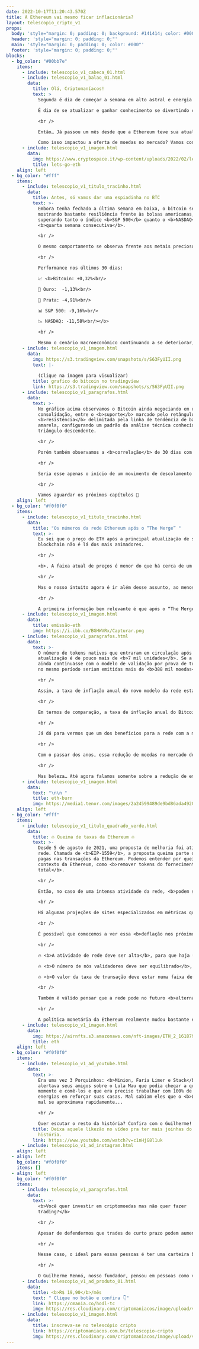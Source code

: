 ```yaml
---
date: 2022-10-17T11:20:43.570Z
title: A Ethereum vai mesmo ficar inflacionária?
layout: telescopio_cripto_v1
props:
  body: 'style="margin: 0; padding: 0; background: #141414; color: #000"'
  header: 'style="margin: 0; padding: 0;"'
  main: 'style="margin: 0; padding: 0; color: #000"'
  footer: 'style="margin: 0; padding: 0;"'
blocks:
  - bg_color: "#00bb7e"
    items:
      - include: telescopio_v1_cabeca_01.html
      - include: telescopio_v1_balao_01.html
        data:
          title: Olá, Criptomaníacos!
          text: >
            Segunda é dia de começar a semana em alto astral e energia!<br/>

            É dia de se atualizar e ganhar conhecimento se divertindo com o 🔭!

            <br />

            Então… Já passou um mês desde que a Ethereum teve sua atualização. <br/>

            Como isso impactou a oferta de moedas no mercado? Vamos conferir?
      - include: telescopio_v1_imagem.html
        data:
          img: https://www.cryptospace.it/wp-content/uploads/2022/02/lets-go-eth-ethereum-crypto-memes-fun-jokes.gif
          title: lets-go-eth
    align: left
  - bg_color: "#fff"
    items:
      - include: telescopio_v1_titulo_tracinho.html
        data:
          title: Antes, só vamos dar uma espiadinha no BTC
          text: >-
            Embora tenha fechado a última semana em baixa, o bitcoin segue
            mostrando bastante resiliência frente às bolsas americanas,
            superando tanto o índice <b>S&P 500</b> quanto o <b>NASDAQ<b> pela
            <b>quarta semana consecutiva</b>.

            <br />

            O mesmo comportamento se observa frente aos metais preciosos, conhecidos por serem clássicas reservas de valor em momentos de incerteza econômica.

            <br />

            Performance nos últimos 30 dias:

            📈 <b>Bitcoin: +0,32%<br/>

            🥇 Ouro:	 -1,13%<br/>

            🥈 Prata: -4,91%<br/>

            📊 S&P 500: -9,16%<br/>

            📉 NASDAQ: -11,58%<br/></b>

            <br />

            Mesmo o cenário macroeconômico continuando a se deteriorar, com a <b>inflação americana voltando a superar as expectativas<b> na última quarta-feira, começamos a observar certo <b>“descolamento”</b> das criptomoedas frente às principais classes de ativos.
      - include: telescopio_v1_imagem.html
        data:
          img: https://s3.tradingview.com/snapshots/s/S63FyUII.png
          text: |-
            
            (Clique na imagem para visualizar)
          title: grafico do bitcoin no tradingview
          link: https://s3.tradingview.com/snapshots/s/S63FyUII.png
      - include: telescopio_v1_paragrafos.html
        data:
          text: >-
            No gráfico acima observamos o Bitcoin ainda negociando em região de
            consolidação, entre o <b>suporte</b> marcado pelo retângulo e a
            <b>resistência</b> delimitada pela linha de tendência de baixa (LTB)
            amarela, configurando um padrão da análise técnica conhecido como
            triângulo descendente.

            <br />

            Porém também observamos a <b>correlação</b> de 30 dias com o índice <b>S&P500</b>, marcada em azul, voltando a se aproximar do <b>menor patamar desde janeiro de 2022</b>.

            <br />

            Seria esse apenas o início de um movimento de descolamento mais duradouro frente às bolsas americanas, deixando o Bitcoin livre para buscar novas máximas? 

            <br />

            Vamos aguardar os próximos capítulos 👀
    align: left
  - bg_color: "#f0f0f0"
    items:
      - include: telescopio_v1_titulo_tracinho.html
        data:
          title: "Os números da rede Ethereum após o “The Merge” "
          text: >-
            Eu sei que o preço do ETH após a principal atualização de sua
            blockchain não é lá dos mais animadores.

            <br />

            <b>, A faixa atual de preços é menor do que há cerca de um mês atrás</b>, quando houve a mudança do sistema de consenso da rede.

            <br />

            Mas o nosso intuito agora é ir além desse assunto, ao menos quando falamos do curto prazo. Mesmo que o mercado de baixa continue a castigar a principal altcoin, existem alguns dados que não podem ser ignorados.

            <br />

            A primeira informação bem relevante é que após o “The Merge”, a </b>queda de emissão de novas moedas</b> é bem perceptível.
      - include: telescopio_v1_imagem.html
        data:
          title: emissão-eth
          img: https://i.ibb.co/BGHWVRx/Capturar.png
      - include: telescopio_v1_paragrafos.html
        data:
          text: >-
            O número de tokens nativos que entraram em circulação após a
            atualização é de pouco mais de <b>7 mil unidades</b>. Se a rede
            ainda continuasse com o modelo de validação por prova de trabalho,
            no mesmo período seriam emitidas mais de <b>388 mil moedas</b>.

            <br />

            Assim, a taxa de inflação anual do novo modelo da rede está em <b>0,07%</b>. Sem “a fusão”, essa taxa seria de <b>3,66%</b>.

            <br />

            Em termos de comparação, a taxa de inflação anual do Bitcoin está em <b>1,72%</b>.

            <br />

            Já dá para vermos que um dos benefícios para a rede com a migração de consenso foi um <b>aumento na escassez de ETH</b>. 

            <br />

            Com o passar dos anos, essa redução de moedas no mercado deve fazer muito bem para o ativo e o colocar num cenário ainda mais positivo para a sua <b>valorização</b>.

            <br />

            Mas beleza… Até agora falamos somente sobre a redução de emissão. Para que a haja deflação entra mais um ponto importante nessa história, que é o <b>burn de moedas</b>.
      - include: telescopio_v1_imagem.html
        data:
          text: "\n\n "
          title: eth-burn
          img: https://media1.tenor.com/images/2a24599489de9bd86ada4920783bf566/tenor.gif
    align: left
  - bg_color: "#fff"
    items:
      - include: telescopio_v1_titulo_quadrado_verde.html
        data:
          title: 🔥 Queima de taxas da Ethereum 🔥
          text: >-
            Desde 5 de agosto de 2021, uma proposta de melhoria foi ativada na
            rede. Chamada de <b>EIP-1559</b>, a proposta queima parte das taxas
            pagas nas transações da Ethereum. Podemos entender por queima, no
            contexto da Ethereum, como <b>remover tokens do fornecimento
            total</b>.

            <br />

            Então, no caso de uma intensa atividade da rede, <b>podem ser queimadas mais moedas do que se emite</b>.

            <br />

            Há algumas projeções de sites especializados em métricas que dizem que estamos perto de uma virada de chave que faria com que o número total de tokens totais começasse a cair levemente.

            <br />

            É possível que comecemos a ver essa <b>deflação nos próximos meses</b> de forma consistente, mas existem alguns fatores determinantes para isso:

            <br />

            🔥 <b>A atividade de rede deve ser alta</b>, para que haja um número grande de transações;<br/>

            🔥 <b>O número de nós validadores deve ser equilibrado</b>, já que um número elevado de nodes trás ligeiro aumento de emissão de moedas;<br/>

            🔥 <b>O valor da taxa de transação deve estar numa faixa de preço que leve ao valor queimado impactar de forma significativa</b>. (alta demanda da rede geralmente leva a taxa da transação para cima)

            <br />

            Também é válido pensar que a rede pode no futuro <b>alternar entre períodos de inflação e deflação</b>, de acordo com o que acontece com as variáveis acima.

            <br />

            A política monetária da Ethereum realmente mudou bastante e isso tende a atrair holofotes para o projeto, além de dar uma boa perspectiva de valorização.
      - include: telescopio_v1_imagem.html
        data:
          img: https://airnfts.s3.amazonaws.com/nft-images/ETH_2_1618797818446.gif
          title: eth
    align: left
  - bg_color: "#f0f0f0"
    items:
      - include: telescopio_v1_ad_youtube.html
        data:
          text: >-
            Era uma vez 3 Porquinhos: <b>Minion, Faria Limer e Stack</b>. Stack
            alertava seus amigos sobre o Lula Mau que podia chegar a qualquer
            momento e comê-los e que era preciso trabalhar com 100% de suas
            energias em reforçar suas casas. Mal sabiam eles que o <b>Lula</b>
            mal se aproximava rapidamente...

            <br />

            Quer escutar o resto da história? Confira com o Guilherme!
          title: Deixa aquele likezão no vídeo pra ter mais joinhas do que lobo na
            história.
          link: https://www.youtube.com/watch?v=c1nHjG8l1uk
      - include: telescopio_v1_ad_instagram.html
    align: left
  - align: left
    bg_color: "#f0f0f0"
    items: []
  - align: left
    bg_color: "#f0f0f0"
    items:
      - include: telescopio_v1_paragrafos.html
        data:
          text: >-
            <b>Você quer investir em criptomoedas mas não quer fazer
            trading?</b>

            <br />

            Apesar de defendermos que trades de curto prazo podem aumentar sua rentabilidade, entendemos que nem todo mundo tem o tempo disponível pra operar.

            <br />

            Nesse caso, o ideal para essas pessoas é ter uma carteira bem fundamentada para o longo prazo, cujo objetivo seja acumular Bitcoins.

            <br />

            O Guilherme Rennó, nosso fundador, pensou em pessoas como você e decidiu criar a Carteira HODL, voltada para quem quer dar o primeiro passo no mercado cripto sem se preocupar em operar todo dia.
      - include: telescopio_v1_ad_produto_01.html
        data:
          title: <b>R$ 19,90</b>/mês
          text: " Clique no botão e confira 👇"
          link: https://cmania.co/hodl-tc
          img: https://res.cloudinary.com/criptomaniacos/image/upload/v1661372975/telescopio/produtos/logo_carteira_hodl_mhzjq6.png
      - include: telescopio_v1_imagem.html
        data:
          title: inscreva-se no telescópio cripto
          link: https://criptomaniacos.com.br/telescopio-cripto
          img: https://res.cloudinary.com/criptomaniacos/image/upload/v1662133224/telescopio/inscreva-se-telescopio.png
---
```


